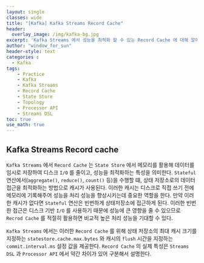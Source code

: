 ```yaml
--- 
layout: single
classes: wide
title: "[Kafka] Kafka Streams Record Cache"
header:
  overlay_image: /img/kafka-bg.jpg
excerpt: 'Kafka Streams 에서 성능을 최적화 할 수 있는 Record Cache 에 대해 알아보자'
author: "window_for_sun"
header-style: text
categories :
  - Kafka
tags:
    - Practice
    - Kafka
    - Kafka Streams
    - Record Cache
    - State Store
    - Topology
    - Processor API
    - Streams DSL
toc: true
use_math: true
---  
```


## Kafka Streams Record cache
`Kafka Streams` 에서 `Record Cache` 는 `State Store` 에서 메모리를 활용해 데이터를 임시로 저장하여 디스크 `I/O` 를 줄이고, 
성능을 최적화하는 특성을 의미한다. 
`Stateful` 연산에서(`aggregate()`, `reduce()`, `count()` 등)을 수행할 떄,
상태 저장소로의 데이터 접근을 최적화하는 방법으로 캐시가 사용된다. 
이러한 캐시는 디스크로 직접 쓰기 전에 메모리에 기록해주어 성능을 처리 성능을 향상시키는데 중요한 역할을 한다. 
만약 이러한 캐시가 없다면 `Stateful` 연산은 빈번하게 상태저장소에 접근하게 된다. 
이러한 빈번한 접근은 디스크 기반 `I/O` 를 사용하기 때문에 성능에 큰 영향을 줄 수 있으므로 
`Recrod Cache` 를 적절히 활용하면 비교적 높은 처리 성능을 기대할 수 있다.  

`Kafka Streams` 에서는 이러한 `Record Cache` 를 위해 상태 저장소의 최대 캐시 크기를 지정하는 `statestore.cache.max.bytes` 와 
캐시의 `flush` 시간을 지정하는 `commit.interval.ms` 설정 값을 제공한다. 
`Record Cache` 의 실제 특성은 `Streams DSL` 과 `Processor API` 에서 약간 차이가 있어 구분해서 설명한다.  
